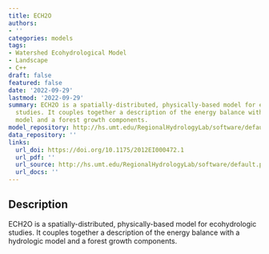 ```yaml
---
title: ECH2O
authors:
- ''
categories: models
tags:
- Watershed Ecohydrological Model
- Landscape
- C++
draft: false
featured: false
date: '2022-09-29'
lastmod: '2022-09-29'
summary: ECH2O is a spatially-distributed, physically-based model for ecohydrologic
  studies. It couples together a description of the energy balance with a hydrologic
  model and a forest growth components.
model_repository: http://hs.umt.edu/RegionalHydrologyLab/software/default.php
data_repository: ''
links:
  url_doi: https://doi.org/10.1175/2012EI000472.1
  url_pdf: ''
  url_source: http://hs.umt.edu/RegionalHydrologyLab/software/default.php
  url_docs: ''
---
```


## Description

ECH2O is a spatially-distributed, physically-based model for ecohydrologic studies. It couples together a description of the energy balance with a hydrologic model and a forest growth components.

